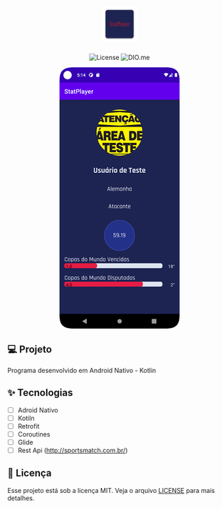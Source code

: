 
<h1 align="center">
  <img alt="StatPlayer" height="80" title="StatPlayer" src="/app/src/main/res/mipmap-hdpi/ic_launcher.png" />
</h1>

<p align="center">
  <img alt="License" src="https://img.shields.io/static/v1?label=license&message=MIT&color=E51C44&labelColor=0A1033">

 <img src="https://img.shields.io/static/v1?label=DIO&message=me&color=E51C44&labelColor=0A1033" alt="DIO.me" />
</p>

<p align="center">
  <img alt="StatPlayer" src="Screenshot.png">
</p>


## 💻 Projeto
Programa desenvolvido em Android Nativo - Kotlin

## ✨ Tecnologias

-   [ ] Adroid Nativo
-   [ ] Kotiln
-   [ ] Retrofit
-   [ ] Coroutines
-   [ ] Glide
-   [ ] Rest Api (http://sportsmatch.com.br/)

## 📄 Licença

Esse projeto está sob a licença MIT. Veja o arquivo [LICENSE](LICENSE.md) para mais detalhes.

<br />
